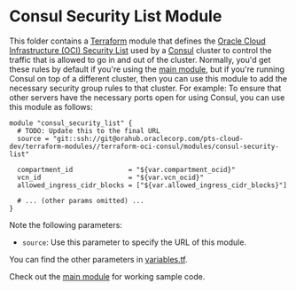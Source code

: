 
# Consul Security List Module

This folder contains a [Terraform](https://www.terraform.io/) module that defines the [Oracle Cloud Infrastructure (OCI) Security List](https://docs.us-phoenix-1.oraclecloud.com/Content/Network/Concepts/securitylists.htm) used by a [Consul](https://www.consul.io/) cluster to control the traffic that is allowed to go in and out of the cluster. Normally, you'd get these rules by default if you're using the [main module](../../README.md), but if you're running Consul on top of a different cluster, then you can use this module to add the necessary security group rules to that cluster. For example: To ensure that other servers have the necessary ports open for using Consul, you can use this module as follows: 


```hcl
module "consul_security_list" {
  # TODO: Update this to the final URL
  source = "git::ssh://git@orahub.oraclecorp.com/pts-cloud-dev/terraform-modules//terraform-oci-consul/modules/consul-security-list"

  compartment_id              = "${var.compartment_ocid}"
  vcn_id                      = "${var.vcn_ocid}"
  allowed_ingress_cidr_blocks = ["${var.allowed_ingress_cidr_blocks}"]

  # ... (other params omitted) ...
}
```

Note the following parameters: 

* `source`: Use this parameter to specify the URL of this module.

You can find the other parameters in [variables.tf](variables.tf). 

Check out the [main module](../../README.md) for working sample code. 

